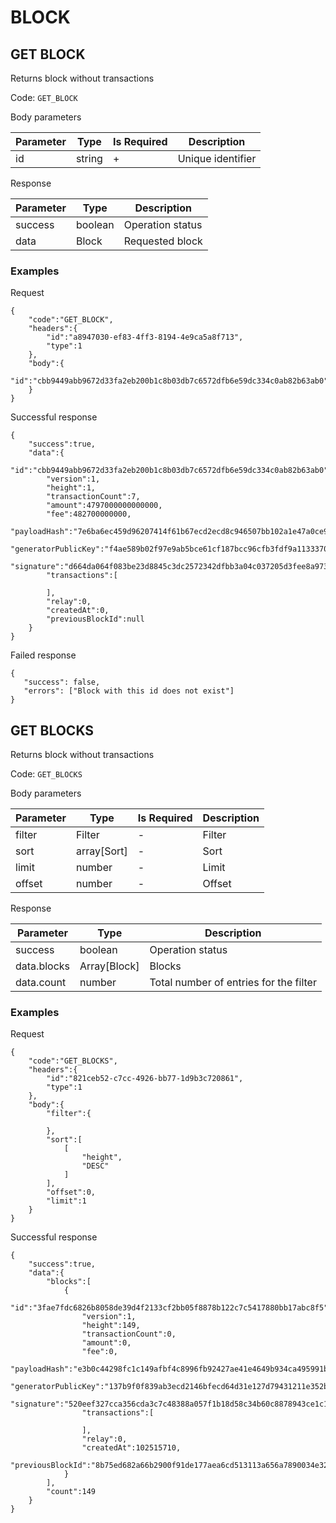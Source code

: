 # BLOCK

## GET BLOCK

Returns block without transactions

Code: `GET_BLOCK`

Body parameters

| Parameter | Type   | Is Required | Description       |
|-----------|--------|-------------|-------------------|
| id        | string | +           | Unique identifier |

Response

| Parameter | Type    | Description      |
|-----------|---------|------------------|
| success   | boolean | Operation status |
| data      | Block   | Requested block  |

### Examples

Request

```
{
    "code":"GET_BLOCK",
    "headers":{
        "id":"a8947030-ef83-4ff3-8194-4e9ca5a8f713",
        "type":1
    },
    "body":{
        "id":"cbb9449abb9672d33fa2eb200b1c8b03db7c6572dfb6e59dc334c0ab82b63ab0"
    }
}
```

Successful response

```
{
    "success":true,
    "data":{
        "id":"cbb9449abb9672d33fa2eb200b1c8b03db7c6572dfb6e59dc334c0ab82b63ab0",
        "version":1,
        "height":1,
        "transactionCount":7,
        "amount":4797000000000000,
        "fee":482700000000,
        "payloadHash":"7e6ba6ec459d96207414f61b67ecd2ecd8c946507bb102a1e47a0ce987e494d0",
        "generatorPublicKey":"f4ae589b02f97e9ab5bce61cf187bcc96cfb3fdf9a11333703a682b7d47c8dc2",
        "signature":"d664da064f083be23d8845c3dc2572342dfbb3a04c037205d3fee8a973dd7a73dfb1e6dafcdb06b9738c9d7be4f0e5e98f237187f055edb8c307d6cbfa457207",
        "transactions":[

        ],
        "relay":0,
        "createdAt":0,
        "previousBlockId":null
    }
}
```

Failed response

```
{
   "success": false,
   "errors": ["Block with this id does not exist"]
}
```

## GET BLOCKS

Returns block without transactions

Code: `GET_BLOCKS`

Body parameters

| Parameter | Type        | Is Required | Description |
|-----------|-------------|-------------|-------------|
| filter    | Filter      | -           | Filter      |
| sort      | array[Sort] | -           | Sort        |
| limit     | number      | -           | Limit       |
| offset    | number      | -           | Offset      |

Response

| Parameter   | Type         | Description                            |
|-------------|--------------|----------------------------------------|
| success     | boolean      | Operation status                       |
| data.blocks | Array[Block] | Blocks                                 |
| data.count  | number       | Total number of entries for the filter |

### Examples

Request

```
{
    "code":"GET_BLOCKS",
    "headers":{
        "id":"821ceb52-c7cc-4926-bb77-1d9b3c720861",
        "type":1
    },
    "body":{
        "filter":{

        },
        "sort":[
            [
                "height",
                "DESC"
            ]
        ],
        "offset":0,
        "limit":1
    }
}
```

Successful response

```
{
    "success":true,
    "data":{
        "blocks":[
            {
                "id":"3fae7fdc6826b8058de39d4f2133cf2bb05f8878b122c7c5417880bb17abc8f5",
                "version":1,
                "height":149,
                "transactionCount":0,
                "amount":0,
                "fee":0,
                "payloadHash":"e3b0c44298fc1c149afbf4c8996fb92427ae41e4649b934ca495991b7852b855",
                "generatorPublicKey":"137b9f0f839ab3ecd2146bfecd64d31e127d79431211e352bedfeba5fd61a57a",
                "signature":"520eef327cca356cda3c7c48388a057f1b18d58c34b60c8878943ce1c159398f97fae18013fe9adaee9b558022ac75551c7ba85f03126c734cb13e9cdc08ad08",
                "transactions":[

                ],
                "relay":0,
                "createdAt":102515710,
                "previousBlockId":"8b75ed682a66b2900f91de177aea6cd513113a656a7890034e3247243fc70e05"
            }
        ],
        "count":149
    }
}
```
